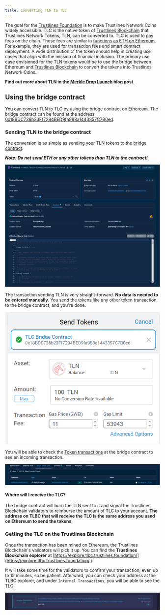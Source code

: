 ```yaml
---
title: Converting TLN to TLC
---
```


The goal for the [Trustlines Foundation](https://trustlines.foundation/index.html) is to make Trustlines Network Coins widely accessible. TLC is the native token of [Trustlines Blockchain](https://blog.trustlines.network/introducing-the-trustlines-blockchain) that Trustlines Network Tokens, TLN, can be converted to. TLC is used to pay fees on the chain. These fees are similar in [functions as ETH on Ethereum](https://blockgeeks.com/guides/ethereum-gas/#What_is_Ethereum_Gas). For example, they are used for transaction fees and smart contract deployment. A wide distribution of the token should help in creating use cases that align with the mission of financial inclusion. The primary use case envisioned for the TLN tokens would be to use the bridge between Ethereum and [Trustlines Blockchain](https://explore.tlbc.trustlines.foundation/) to convert the tokens into Trustlines Network Coins.

**Find out more about TLN in the [Merkle Drop Launch](https://blog.trustlines.network/merkle-drop-launch/) blog post.**

## Using the bridge contract

You can convert TLN to TLC by using the bridge contract on Ethereum. The bridge contract can be found at the address [0x18BDC736b23Ff7294BED9fa988a1443357C7B0ed](https://etherscan.io/address/0x18BDC736b23Ff7294BED9fa988a1443357C7B0ed).

### Sending TLN to the bridge contract

The conversion is as simple as sending your TLN tokens to the [bridge contract](https://etherscan.io/address/0x18BDC736b23Ff7294BED9fa988a1443357C7B0ed).

_**Note: Do not send ETH or any other tokens than TLN to the contract!**_

<center><a class="vdw_a" href=" ../../assets/images/tln_to_tlc/tln_to_tlc01.png"><img class="vdw_img" src=" ../../assets/images/tln_to_tlc/tln_to_tlc01.png"></a></center>

The transaction sending TLN is very straight-forward. **No data is needed to be entered manually**. You send the tokens like any other token transaction, to the bridge contract, and you're done.

<center><a class="vdw_a" href=" ../../assets/images/tln_to_tlc/tln_to_tlc02.png"><img class="vdw_img" src=" ../../assets/images/tln_to_tlc/tln_to_tlc02.png"></a></center>

You will be able to check the [Token transactions](https://etherscan.io/address/0x18BDC736b23Ff7294BED9fa988a1443357C7B0ed#tokentxns) at the bridge contract to see an incoming transaction.

<center><a class="vdw_a" href=" ../../assets/images/tln_to_tlc/tln_to_tlc03.png"><img class="vdw_img" src=" ../../assets/images/tln_to_tlc/tln_to_tlc03.png"></a></center>

#### Where will I receive the TLC?

The bridge contract will burn the TLN sent to it and signal the Trustlines Blockchain validators to reimburse the amount of TLC to your account. **The address on TLBC that will receive the TLC is the same address you used on Ethereum to send the tokens**.

### Getting the TLC on the Trustlines Blockchain

Once the transaction has been mined on Ethereum, the Trustlines Blockchain's validators will pick it up. You can find the **Trustlines Blockchain explorer** at [https://explore.tlbc.trustlines.foundation/](https://explore.tlbc.trustlines.foundation/.).

It will take some time for the validators to confirm your transaction, even up to 15 minutes, so be patient. Afterward, you can check your address at the TLBC explorer, and under `Internal Transactions`, you will be able to see the TLC.

<center><a class="vdw_a" href=" ../../assets/images/tln_to_tlc/tln_to_tlc04.png"><img class="vdw_img" src=" ../../assets/images/tln_to_tlc/tln_to_tlc04.png"></a></center>
